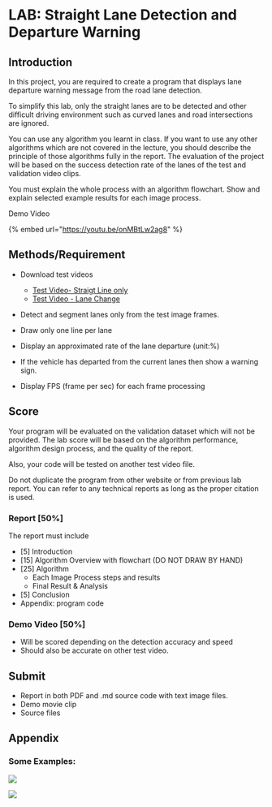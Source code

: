 # LAB: Straight Lane Detection and Departure Warning

## Introduction

In this project, you are required to create a program that displays lane departure warning message from the road lane detection.

To simplify this lab, only the straight lanes are to be detected and other difficult driving environment such as curved lanes and road intersections are ignored.

You can use any algorithm you learnt in class. If you want to use any other algorithms which are not covered in the lecture, you should describe the principle of those algorithms fully in the report.  The evaluation of the project will be based on the success detection rate of the lanes of the test and validation video clips.

You must explain the whole process with an algorithm flowchart. Show and explain selected example results for each image process.



Demo Video

{% embed url="https://youtu.be/onMBtLw2ag8" %}





## Methods/Requirement

* Download test videos
  * [Test Video- Straigt Line only](https://drive.google.com/file/d/13ZiuL3sDKcptWPdPC_KzsUNcWIStWpWl/view?usp=sharing)
  * [Test Video - Lane Change](https://drive.google.com/file/d/1eO_fmHNfhX0FEU1rtiVpZxfOJEoksSLf/view?usp=sharing)

* Detect and segment lanes only from the test image frames.

* Draw only one line per lane

* Display an approximated rate of the lane departure (unit:%)

* If the vehicle has departed from the current lanes then show a warning sign.

* Display FPS (frame per sec) for each frame processing





## Score

Your program will be evaluated on the validation dataset which will not be provided. The lab score will be based on the algorithm performance, algorithm design process, and the quality of the report.

Also, your code will be tested on another test video file.



Do not duplicate the program from other website or from previous lab report.   You can refer to any technical reports as long as the proper citation is used.

### Report [50%]

The report must include 

* [5] Introduction
* [15] Algorithm Overview with flowchart  (DO NOT DRAW BY HAND)
* [25] Algorithm 
  * Each Image Process steps and results
  * Final Result &  Analysis
* [5] Conclusion
* Appendix: program code



### Demo Video [50%]

* Will be scored depending on the detection accuracy and speed
* Should also be accurate on other test video.





##  Submit 

* Report in both PDF and .md source code with text image files.  
* Demo movie clip
* Source files





## Appendix
### Some Examples:

![](<../../.gitbook/assets/image (95).png>)

![](<../../.gitbook/assets/image (94).png>)
